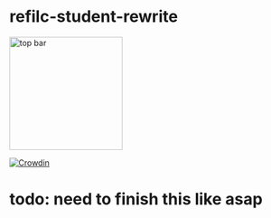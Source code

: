 # refilc-student-rewrite

<img src="https://etc.qwit.cloud/random" alt="top bar" width="200px">

[![Crowdin](https://badges.crowdin.net/filc/localized.svg)](https://crowdin.com/project/filc)

# **todo: need to finish this like asap**